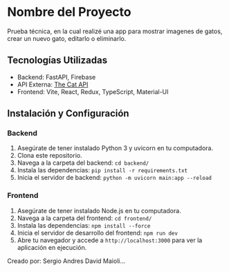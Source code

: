# Nombre del Proyecto

Prueba técnica, en la cual realizé una app para mostrar imagenes de gatos, crear un nuevo gato, editarlo o eliminarlo.

## Tecnologías Utilizadas

- Backend: FastAPI, Firebase
- API Externa: [The Cat API](https://thecatapi.com/)
- Frontend: Vite, React, Redux, TypeScript, Material-UI

## Instalación y Configuración

### Backend

1. Asegúrate de tener instalado Python 3 y uvicorn en tu computadora.
2. Clona este repositorio.
3. Navega a la carpeta del backend: `cd backend/`
4. Instala las dependencias: `pip install -r requirements.txt`
5. Inicia el servidor de backend: `python -m uvicorn main:app --reload`

### Frontend

1. Asegúrate de tener instalado Node.js en tu computadora.
2. Navega a la carpeta del frontend: `cd frontend/`
3. Instala las dependencias: `npm install --force`
4. Inicia el servidor de desarrollo del frontend: `npm run dev`
5. Abre tu navegador y accede a `http://localhost:3000` para ver la aplicación en ejecución.

Creado por: Sergio Andres David Maioli...




